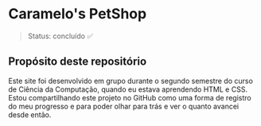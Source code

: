# Caramelo's PetShop

> Status: concluído ✅

## Propósito deste repositório
Este site foi desenvolvido em grupo durante o segundo semestre do curso de Ciência da Computação, quando eu estava aprendendo HTML e CSS. Estou compartilhando este projeto no GitHub como uma forma de registro do meu progresso e para poder olhar para trás e ver o quanto avancei desde então.


